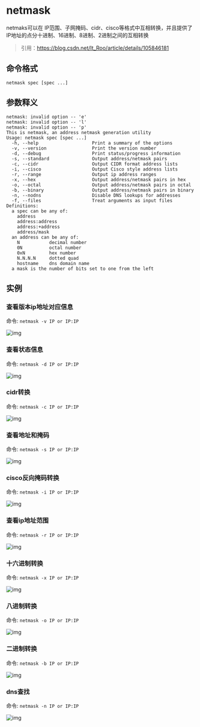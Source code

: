 # netmask
netmaks可以在 IP范围、子网掩码、cidr、cisco等格式中互相转换，并且提供了IP地址的点分十进制、16进制、8进制、2进制之间的互相转换

> 引用：https://blog.csdn.net/It_Roo/article/details/105846181

## 命令格式
`netmask spec [spec ...]`

## 参数释义
    netmask: invalid option -- 'e'  
    netmask: invalid option -- 'l'  
    netmask: invalid option -- 'p'  
    This is netmask, an address netmask generation utility  
    Usage: netmask spec [spec ...]  
      -h, --help                    Print a summary of the options  
      -v, --version                 Print the version number  
      -d, --debug                   Print status/progress information  
      -s, --standard                Output address/netmask pairs  
      -c, --cidr                    Output CIDR format address lists  
      -i, --cisco                   Output Cisco style address lists  
      -r, --range                   Output ip address ranges  
      -x, --hex                     Output address/netmask pairs in hex  
      -o, --octal                   Output address/netmask pairs in octal  
      -b, --binary                  Output address/netmask pairs in binary  
      -n, --nodns                   Disable DNS lookups for addresses  
      -f, --files                   Treat arguments as input files  
    Definitions:  
      a spec can be any of:  
        address  
        address:address  
        address:+address  
        address/mask  
      an address can be any of:  
        N           decimal number  
        0N          octal number  
        0xN         hex number  
        N.N.N.N     dotted quad  
        hostname    dns domain name  
      a mask is the number of bits set to one from the left  

## 实例
### 查看版本ip地址对应信息
命令: `netmask -v IP or IP:IP`  

![img](/images/netmask/netmask-01.png)

### 查看状态信息
命令: `netmask -d IP or IP:IP`  

![img](/images/netmask/netmask-02.png)

### cidr转换
命令: `netmask -c IP or IP:IP`  

![img](/images/netmask/netmask-03.png)

### 查看地址和掩码
命令: `netmask -s IP or IP:IP`  

![img](/images/netmask/netmask-04.png)

### cisco反向掩码转换
命令: `netmask -i IP or IP:IP`  

![img](/images/netmask/netmask-05.png)

### 查看ip地址范围

命令: `netmask -r IP or IP:IP`  

![img](/images/netmask/netmask-06.png)

### 十六进制转换

命令: `netmask -x IP or IP:IP`  

![img](/images/netmask/netmask-07.png)

### 八进制转换

命令: `netmask -o IP or IP:IP`  

![img](/images/netmask/netmask-08.png)

### 二进制转换

命令: `netmask -b IP or IP:IP`  

![img](/images/netmask/netmask-09.png)

### dns查找

命令: `netmask -n IP or IP:IP`  

![img](/images/netmask/netmask-10.png)